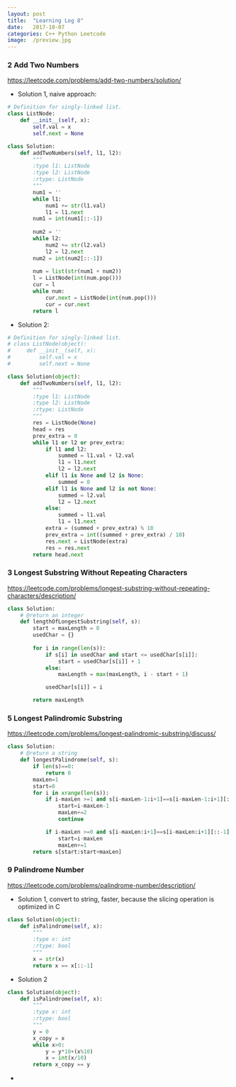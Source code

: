 ```yaml
---
layout: post
title:  "Learning Log 8"
date:   2017-10-07
categories: C++ Python Leetcode
image:  /preview.jpg
---
```


### 2 Add Two Numbers 
https://leetcode.com/problems/add-two-numbers/solution/

- Solution 1, naive approach:

```python
# Definition for singly-linked list.
class ListNode:
    def __init__(self, x):
        self.val = x
        self.next = None

class Solution:
    def addTwoNumbers(self, l1, l2):
        """
        :type l1: ListNode
        :type l2: ListNode
        :rtype: ListNode
        """
        num1 = ''
        while l1:
            num1 += str(l1.val)
            l1 = l1.next
        num1 = int(num1[::-1])
        
        num2 = ''
        while l2:
            num2 += str(l2.val)
            l2 = l2.next
        num2 = int(num2[::-1])
        
        num = list(str(num1 + num2))
        l = ListNode(int(num.pop()))
        cur = l
        while num:
            cur.next = ListNode(int(num.pop()))
            cur = cur.next
        return l
```

- Solution 2:

```python
# Definition for singly-linked list.
# class ListNode(object):
#     def __init__(self, x):
#         self.val = x
#         self.next = None

class Solution(object):
    def addTwoNumbers(self, l1, l2):
        """
        :type l1: ListNode
        :type l2: ListNode
        :rtype: ListNode
        """
        res = ListNode(None)
        head = res
        prev_extra = 0
        while l1 or l2 or prev_extra:
            if l1 and l2:
                summed = l1.val + l2.val
                l1 = l1.next
                l2 = l2.next
            elif l1 is None and l2 is None:
                summed = 0
            elif l1 is None and l2 is not None:
                summed = l2.val
                l2 = l2.next
            else:
                summed = l1.val
                l1 = l1.next
            extra = (summed + prev_extra) % 10
            prev_extra = int((summed + prev_extra) / 10)
            res.next = ListNode(extra)
            res = res.next
        return head.next
```

### 3 Longest Substring Without Repeating Characters 
https://leetcode.com/problems/longest-substring-without-repeating-characters/description/

```python
class Solution:
    # @return an integer
    def lengthOfLongestSubstring(self, s):
        start = maxLength = 0
        usedChar = {}
        
        for i in range(len(s)):
            if s[i] in usedChar and start <= usedChar[s[i]]:
                start = usedChar[s[i]] + 1
            else:
                maxLength = max(maxLength, i - start + 1)

            usedChar[s[i]] = i

        return maxLength
```

### 5 Longest Palindromic Substring 
https://leetcode.com/problems/longest-palindromic-substring/discuss/

```python
class Solution:
    # @return a string
    def longestPalindrome(self, s):
        if len(s)==0:
        	return 0
        maxLen=1
        start=0
        for i in xrange(len(s)):
        	if i-maxLen >=1 and s[i-maxLen-1:i+1]==s[i-maxLen-1:i+1][::-1]:
        		start=i-maxLen-1
        		maxLen+=2
        		continue

        	if i-maxLen >=0 and s[i-maxLen:i+1]==s[i-maxLen:i+1][::-1]:
        		start=i-maxLen
        		maxLen+=1
        return s[start:start+maxLen]
```

### 9 Palindrome Number
https://leetcode.com/problems/palindrome-number/description/

  - Solution 1, convert to string, faster, because the slicing operation is optimized in C

```python
class Solution(object):
    def isPalindrome(self, x):
        """
        :type x: int
        :rtype: bool
        """
        x = str(x)
        return x == x[::-1]
```
  
  - Solution 2

```python
class Solution(object):
    def isPalindrome(self, x):
        """
        :type x: int
        :rtype: bool
        """
        y = 0
        x_copy = x
        while x>0:
            y = y*10+(x%10)
            x = int(x/10)
        return x_copy == y
```
- 
